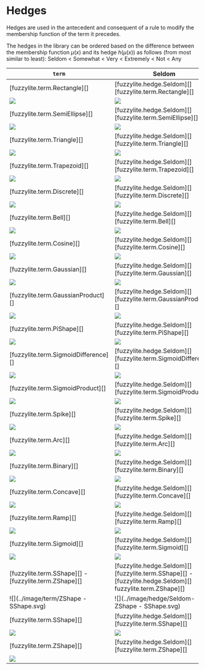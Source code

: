 # Hedges
Hedges are used in the antecedent and consequent of a rule to modify the membership function of the term it precedes.

The hedges in the library can be ordered based on the difference between the
membership function $\mu(x)$ and its hedge $h(\mu(x))$ as follows (from most similar to least):
Seldom   $<$ Somewhat   $<$ Very  $<$ Extremely   $<$ Not   $<$ Any

| `term`                                                	| Seldom                                                                                                     	| Somewhat                                                                                                        	| Very                                                                                                    	| Extremely                                                                                                         	| Not                                                                                                   	| Any                                                                                                   	|
|-------------------------------------------------------	|------------------------------------------------------------------------------------------------------------	|-----------------------------------------------------------------------------------------------------------------	|---------------------------------------------------------------------------------------------------------	|-------------------------------------------------------------------------------------------------------------------	|-------------------------------------------------------------------------------------------------------	|-------------------------------------------------------------------------------------------------------	|
| [fuzzylite.term.Rectangle][]                          	| [fuzzylite.hedge.Seldom][] [fuzzylite.term.Rectangle][]                                                    	| [fuzzylite.hedge.Somewhat][] [fuzzylite.term.Rectangle][]                                                       	| [fuzzylite.hedge.Very][] [fuzzylite.term.Rectangle][]                                                   	| [fuzzylite.hedge.Extremely][] [fuzzylite.term.Rectangle][]                                                        	| [fuzzylite.hedge.Not][] [fuzzylite.term.Rectangle][]                                                  	| [fuzzylite.hedge.Any][] [fuzzylite.term.Rectangle][]                                                  	|
| ![](../image/term/Rectangle.svg)                   	| ![](../image/hedge/Seldom-Rectangle.svg)                                                                	| ![](../image/hedge/Somewhat-Rectangle.svg)                                                                   	| ![](../image/hedge/Very-Rectangle.svg)                                                               	| ![](../image/hedge/Extremely-Rectangle.svg)                                                                    	| ![](../image/hedge/Not-Rectangle.svg)                                                              	| ![](../image/hedge/Any-Rectangle.svg)                                                              	|
| [fuzzylite.term.SemiEllipse][]                        	| [fuzzylite.hedge.Seldom][] [fuzzylite.term.SemiEllipse][]                                                  	| [fuzzylite.hedge.Somewhat][] [fuzzylite.term.SemiEllipse][]                                                     	| [fuzzylite.hedge.Very][] [fuzzylite.term.SemiEllipse][]                                                 	| [fuzzylite.hedge.Extremely][] [fuzzylite.term.SemiEllipse][]                                                      	| [fuzzylite.hedge.Not][] [fuzzylite.term.SemiEllipse][]                                                	| [fuzzylite.hedge.Any][] [fuzzylite.term.SemiEllipse][]                                                	|
| ![](../image/term/SemiEllipse.svg )                	| ![](../image/hedge/Seldom-SemiEllipse.svg )                                                             	| ![](../image/hedge/Somewhat-SemiEllipse.svg )                                                                	| ![](../image/hedge/Very-SemiEllipse.svg )                                                            	| ![](../image/hedge/Extremely-SemiEllipse.svg )                                                                 	| ![](../image/hedge/Not-SemiEllipse.svg )                                                           	| ![](../image/hedge/Any-SemiEllipse.svg )                                                           	|
| [fuzzylite.term.Triangle][]                           	| [fuzzylite.hedge.Seldom][] [fuzzylite.term.Triangle][]                                                     	| [fuzzylite.hedge.Somewhat][] [fuzzylite.term.Triangle][]                                                        	| [fuzzylite.hedge.Very][] [fuzzylite.term.Triangle][]                                                    	| [fuzzylite.hedge.Extremely][] [fuzzylite.term.Triangle][]                                                         	| [fuzzylite.hedge.Not][] [fuzzylite.term.Triangle][]                                                   	| [fuzzylite.hedge.Any][] [fuzzylite.term.Triangle][]                                                   	|
| ![](../image/term/Triangle.svg )                   	| ![](../image/hedge/Seldom-Triangle.svg )                                                                	| ![](../image/hedge/Somewhat-Triangle.svg )                                                                   	| ![](../image/hedge/Very-Triangle.svg )                                                               	| ![](../image/hedge/Extremely-Triangle.svg )                                                                    	| ![](../image/hedge/Not-Triangle.svg )                                                              	| ![](../image/hedge/Any-Triangle.svg )                                                              	|
| [fuzzylite.term.Trapezoid][]                          	| [fuzzylite.hedge.Seldom][] [fuzzylite.term.Trapezoid][]                                                    	| [fuzzylite.hedge.Somewhat][] [fuzzylite.term.Trapezoid][]                                                       	| [fuzzylite.hedge.Very][] [fuzzylite.term.Trapezoid][]                                                   	| [fuzzylite.hedge.Extremely][] [fuzzylite.term.Trapezoid][]                                                        	| [fuzzylite.hedge.Not][] [fuzzylite.term.Trapezoid][]                                                  	| [fuzzylite.hedge.Any][] [fuzzylite.term.Trapezoid][]                                                  	|
| ![](../image/term/Trapezoid.svg)                   	| ![](../image/hedge/Seldom-Trapezoid.svg)                                                                	| ![](../image/hedge/Somewhat-Trapezoid.svg)                                                                   	| ![](../image/hedge/Very-Trapezoid.svg)                                                               	| ![](../image/hedge/Extremely-Trapezoid.svg)                                                                    	| ![](../image/hedge/Not-Trapezoid.svg)                                                              	| ![](../image/hedge/Any-Trapezoid.svg)                                                              	|
| [fuzzylite.term.Discrete][]                           	| [fuzzylite.hedge.Seldom][] [fuzzylite.term.Discrete][]                                                     	| [fuzzylite.hedge.Somewhat][] [fuzzylite.term.Discrete][]                                                        	| [fuzzylite.hedge.Very][] [fuzzylite.term.Discrete][]                                                    	| [fuzzylite.hedge.Extremely][] [fuzzylite.term.Discrete][]                                                         	| [fuzzylite.hedge.Not][] [fuzzylite.term.Discrete][]                                                   	| [fuzzylite.hedge.Any][] [fuzzylite.term.Discrete][]                                                   	|
| ![](../image/term/Discrete.svg )                   	| ![](../image/hedge/Seldom-Discrete.svg )                                                                	| ![](../image/hedge/Somewhat-Discrete.svg )                                                                   	| ![](../image/hedge/Very-Discrete.svg )                                                               	| ![](../image/hedge/Extremely-Discrete.svg )                                                                    	| ![](../image/hedge/Not-Discrete.svg )                                                              	| ![](../image/hedge/Any-Discrete.svg )                                                              	|
| [fuzzylite.term.Bell][]                               	| [fuzzylite.hedge.Seldom][] [fuzzylite.term.Bell][]                                                         	| [fuzzylite.hedge.Somewhat][] [fuzzylite.term.Bell][]                                                            	| [fuzzylite.hedge.Very][] [fuzzylite.term.Bell][]                                                        	| [fuzzylite.hedge.Extremely][] [fuzzylite.term.Bell][]                                                             	| [fuzzylite.hedge.Not][] [fuzzylite.term.Bell][]                                                       	| [fuzzylite.hedge.Any][] [fuzzylite.term.Bell][]                                                       	|
| ![](../image/term/Bell.svg)                        	| ![](../image/hedge/Seldom-Bell.svg)                                                                     	| ![](../image/hedge/Somewhat-Bell.svg)                                                                        	| ![](../image/hedge/Very-Bell.svg)                                                                    	| ![](../image/hedge/Extremely-Bell.svg)                                                                         	| ![](../image/hedge/Not-Bell.svg)                                                                   	| ![](../image/hedge/Any-Bell.svg)                                                                   	|
| [fuzzylite.term.Cosine][]                             	| [fuzzylite.hedge.Seldom][] [fuzzylite.term.Cosine][]                                                       	| [fuzzylite.hedge.Somewhat][] [fuzzylite.term.Cosine][]                                                          	| [fuzzylite.hedge.Very][] [fuzzylite.term.Cosine][]                                                      	| [fuzzylite.hedge.Extremely][] [fuzzylite.term.Cosine][]                                                           	| [fuzzylite.hedge.Not][] [fuzzylite.term.Cosine][]                                                     	| [fuzzylite.hedge.Any][] [fuzzylite.term.Cosine][]                                                     	|
| ![](../image/term/Cosine.svg)                      	| ![](../image/hedge/Seldom-Cosine.svg)                                                                   	| ![](../image/hedge/Somewhat-Cosine.svg)                                                                      	| ![](../image/hedge/Very-Cosine.svg)                                                                  	| ![](../image/hedge/Extremely-Cosine.svg)                                                                       	| ![](../image/hedge/Not-Cosine.svg)                                                                 	| ![](../image/hedge/Any-Cosine.svg)                                                                 	|
| [fuzzylite.term.Gaussian][]                           	| [fuzzylite.hedge.Seldom][] [fuzzylite.term.Gaussian][]                                                     	| [fuzzylite.hedge.Somewhat][] [fuzzylite.term.Gaussian][]                                                        	| [fuzzylite.hedge.Very][] [fuzzylite.term.Gaussian][]                                                    	| [fuzzylite.hedge.Extremely][] [fuzzylite.term.Gaussian][]                                                         	| [fuzzylite.hedge.Not][] [fuzzylite.term.Gaussian][]                                                   	| [fuzzylite.hedge.Any][] [fuzzylite.term.Gaussian][]                                                   	|
| ![](../image/term/Gaussian.svg)                    	| ![](../image/hedge/Seldom-Gaussian.svg)                                                                 	| ![](../image/hedge/Somewhat-Gaussian.svg)                                                                    	| ![](../image/hedge/Very-Gaussian.svg)                                                                	| ![](../image/hedge/Extremely-Gaussian.svg)                                                                     	| ![](../image/hedge/Not-Gaussian.svg)                                                               	| ![](../image/hedge/Any-Gaussian.svg)                                                               	|
| [fuzzylite.term.GaussianProduct][]                    	| [fuzzylite.hedge.Seldom][] [fuzzylite.term.GaussianProduct][]                                              	| [fuzzylite.hedge.Somewhat][] [fuzzylite.term.GaussianProduct][]                                                 	| [fuzzylite.hedge.Very][] [fuzzylite.term.GaussianProduct][]                                             	| [fuzzylite.hedge.Extremely][] [fuzzylite.term.GaussianProduct][]                                                  	| [fuzzylite.hedge.Not][] [fuzzylite.term.GaussianProduct][]                                            	| [fuzzylite.hedge.Any][] [fuzzylite.term.GaussianProduct][]                                            	|
| ![](../image/term/GaussianProduct.svg)             	| ![](../image/hedge/Seldom-GaussianProduct.svg)                                                          	| ![](../image/hedge/Somewhat-GaussianProduct.svg)                                                             	| ![](../image/hedge/Very-GaussianProduct.svg)                                                         	| ![](../image/hedge/Extremely-GaussianProduct.svg)                                                              	| ![](../image/hedge/Not-GaussianProduct.svg)                                                        	| ![](../image/hedge/Any-GaussianProduct.svg)                                                        	|
| [fuzzylite.term.PiShape][]                            	| [fuzzylite.hedge.Seldom][] [fuzzylite.term.PiShape][]                                                      	| [fuzzylite.hedge.Somewhat][] [fuzzylite.term.PiShape][]                                                         	| [fuzzylite.hedge.Very][] [fuzzylite.term.PiShape][]                                                     	| [fuzzylite.hedge.Extremely][] [fuzzylite.term.PiShape][]                                                          	| [fuzzylite.hedge.Not][] [fuzzylite.term.PiShape][]                                                    	| [fuzzylite.hedge.Any][] [fuzzylite.term.PiShape][]                                                    	|
| ![](../image/term/PiShape.svg)                     	| ![](../image/hedge/Seldom-PiShape.svg)                                                                  	| ![](../image/hedge/Somewhat-PiShape.svg)                                                                     	| ![](../image/hedge/Very-PiShape.svg)                                                                 	| ![](../image/hedge/Extremely-PiShape.svg)                                                                      	| ![](../image/hedge/Not-PiShape.svg)                                                                	| ![](../image/hedge/Any-PiShape.svg)                                                                	|
| [fuzzylite.term.SigmoidDifference][]                  	| [fuzzylite.hedge.Seldom][] [fuzzylite.term.SigmoidDifference][]                                            	| [fuzzylite.hedge.Somewhat][] [fuzzylite.term.SigmoidDifference][]                                               	| [fuzzylite.hedge.Very][] [fuzzylite.term.SigmoidDifference][]                                           	| [fuzzylite.hedge.Extremely][] [fuzzylite.term.SigmoidDifference][]                                                	| [fuzzylite.hedge.Not][] [fuzzylite.term.SigmoidDifference][]                                          	| [fuzzylite.hedge.Any][] [fuzzylite.term.SigmoidDifference][]                                          	|
| ![](../image/term/SigmoidDifference.svg)           	| ![](../image/hedge/Seldom-SigmoidDifference.svg)                                                        	| ![](../image/hedge/Somewhat-SigmoidDifference.svg)                                                           	| ![](../image/hedge/Very-SigmoidDifference.svg)                                                       	| ![](../image/hedge/Extremely-SigmoidDifference.svg)                                                            	| ![](../image/hedge/Not-SigmoidDifference.svg)                                                      	| ![](../image/hedge/Any-SigmoidDifference.svg)                                                      	|
| [fuzzylite.term.SigmoidProduct][]                     	| [fuzzylite.hedge.Seldom][] [fuzzylite.term.SigmoidProduct][]                                               	| [fuzzylite.hedge.Somewhat][] [fuzzylite.term.SigmoidProduct][]                                                  	| [fuzzylite.hedge.Very][] [fuzzylite.term.SigmoidProduct][]                                              	| [fuzzylite.hedge.Extremely][] [fuzzylite.term.SigmoidProduct][]                                                   	| [fuzzylite.hedge.Not][] [fuzzylite.term.SigmoidProduct][]                                             	| [fuzzylite.hedge.Any][] [fuzzylite.term.SigmoidProduct][]                                             	|
| ![](../image/term/SigmoidProduct.svg)              	| ![](../image/hedge/Seldom-SigmoidProduct.svg)                                                           	| ![](../image/hedge/Somewhat-SigmoidProduct.svg)                                                              	| ![](../image/hedge/Very-SigmoidProduct.svg)                                                          	| ![](../image/hedge/Extremely-SigmoidProduct.svg)                                                               	| ![](../image/hedge/Not-SigmoidProduct.svg)                                                         	| ![](../image/hedge/Any-SigmoidProduct.svg)                                                         	|
| [fuzzylite.term.Spike][]                              	| [fuzzylite.hedge.Seldom][] [fuzzylite.term.Spike][]                                                        	| [fuzzylite.hedge.Somewhat][] [fuzzylite.term.Spike][]                                                           	| [fuzzylite.hedge.Very][] [fuzzylite.term.Spike][]                                                       	| [fuzzylite.hedge.Extremely][] [fuzzylite.term.Spike][]                                                            	| [fuzzylite.hedge.Not][] [fuzzylite.term.Spike][]                                                      	| [fuzzylite.hedge.Any][] [fuzzylite.term.Spike][]                                                      	|
| ![](../image/term/Spike.svg)                       	| ![](../image/hedge/Seldom-Spike.svg)                                                                    	| ![](../image/hedge/Somewhat-Spike.svg)                                                                       	| ![](../image/hedge/Very-Spike.svg)                                                                   	| ![](../image/hedge/Extremely-Spike.svg)                                                                        	| ![](../image/hedge/Not-Spike.svg)                                                                  	| ![](../image/hedge/Any-Spike.svg)                                                                  	|
| [fuzzylite.term.Arc][]                                	| [fuzzylite.hedge.Seldom][] [fuzzylite.term.Arc][]                                                          	| [fuzzylite.hedge.Somewhat][] [fuzzylite.term.Arc][]                                                             	| [fuzzylite.hedge.Very][] [fuzzylite.term.Arc][]                                                         	| [fuzzylite.hedge.Extremely][] [fuzzylite.term.Arc][]                                                              	| [fuzzylite.hedge.Not][] [fuzzylite.term.Arc][]                                                        	| [fuzzylite.hedge.Any][] [fuzzylite.term.Arc][]                                                        	|
| ![](../image/term/Arc.svg)                         	| ![](../image/hedge/Seldom-Arc.svg)                                                                      	| ![](../image/hedge/Somewhat-Arc.svg)                                                                         	| ![](../image/hedge/Very-Arc.svg)                                                                     	| ![](../image/hedge/Extremely-Arc.svg)                                                                          	| ![](../image/hedge/Not-Arc.svg)                                                                    	| ![](../image/hedge/Any-Arc.svg)                                                                    	|
| [fuzzylite.term.Binary][]                             	| [fuzzylite.hedge.Seldom][] [fuzzylite.term.Binary][]                                                       	| [fuzzylite.hedge.Somewhat][] [fuzzylite.term.Binary][]                                                          	| [fuzzylite.hedge.Very][] [fuzzylite.term.Binary][]                                                      	| [fuzzylite.hedge.Extremely][] [fuzzylite.term.Binary][]                                                           	| [fuzzylite.hedge.Not][] [fuzzylite.term.Binary][]                                                     	| [fuzzylite.hedge.Any][] [fuzzylite.term.Binary][]                                                     	|
| ![](../image/term/Binary.svg)                      	| ![](../image/hedge/Seldom-Binary.svg)                                                                   	| ![](../image/hedge/Somewhat-Binary.svg)                                                                      	| ![](../image/hedge/Very-Binary.svg)                                                                  	| ![](../image/hedge/Extremely-Binary.svg)                                                                       	| ![](../image/hedge/Not-Binary.svg)                                                                 	| ![](../image/hedge/Any-Binary.svg)                                                                 	|
| [fuzzylite.term.Concave][]                            	| [fuzzylite.hedge.Seldom][] [fuzzylite.term.Concave][]                                                      	| [fuzzylite.hedge.Somewhat][] [fuzzylite.term.Concave][]                                                         	| [fuzzylite.hedge.Very][] [fuzzylite.term.Concave][]                                                     	| [fuzzylite.hedge.Extremely][] [fuzzylite.term.Concave][]                                                          	| [fuzzylite.hedge.Not][] [fuzzylite.term.Concave][]                                                    	| [fuzzylite.hedge.Any][] [fuzzylite.term.Concave][]                                                    	|
| ![](../image/term/Concave.svg)                     	| ![](../image/hedge/Seldom-Concave.svg)                                                                  	| ![](../image/hedge/Somewhat-Concave.svg)                                                                     	| ![](../image/hedge/Very-Concave.svg)                                                                 	| ![](../image/hedge/Extremely-Concave.svg)                                                                      	| ![](../image/hedge/Not-Concave.svg)                                                                	| ![](../image/hedge/Any-Concave.svg)                                                                	|
| [fuzzylite.term.Ramp][]                               	| [fuzzylite.hedge.Seldom][] [fuzzylite.term.Ramp][]                                                         	| [fuzzylite.hedge.Somewhat][] [fuzzylite.term.Ramp][]                                                            	| [fuzzylite.hedge.Very][] [fuzzylite.term.Ramp][]                                                        	| [fuzzylite.hedge.Extremely][] [fuzzylite.term.Ramp][]                                                             	| [fuzzylite.hedge.Not][] [fuzzylite.term.Ramp][]                                                       	| [fuzzylite.hedge.Any][] [fuzzylite.term.Ramp][]                                                       	|
| ![](../image/term/Ramp.svg)                        	| ![](../image/hedge/Seldom-Ramp.svg)                                                                     	| ![](../image/hedge/Somewhat-Ramp.svg)                                                                        	| ![](../image/hedge/Very-Ramp.svg)                                                                    	| ![](../image/hedge/Extremely-Ramp.svg)                                                                         	| ![](../image/hedge/Not-Ramp.svg)                                                                   	| ![](../image/hedge/Any-Ramp.svg)                                                                   	|
| [fuzzylite.term.Sigmoid][]                            	| [fuzzylite.hedge.Seldom][] [fuzzylite.term.Sigmoid][]                                                      	| [fuzzylite.hedge.Somewhat][] [fuzzylite.term.Sigmoid][]                                                         	| [fuzzylite.hedge.Very][] [fuzzylite.term.Sigmoid][]                                                     	| [fuzzylite.hedge.Extremely][] [fuzzylite.term.Sigmoid][]                                                          	| [fuzzylite.hedge.Not][] [fuzzylite.term.Sigmoid][]                                                    	| [fuzzylite.hedge.Any][] [fuzzylite.term.Sigmoid][]                                                    	|
| ![](../image/term/Sigmoid.svg)                     	| ![](../image/hedge/Seldom-Sigmoid.svg)                                                                  	| ![](../image/hedge/Somewhat-Sigmoid.svg)                                                                     	| ![](../image/hedge/Very-Sigmoid.svg)                                                                 	| ![](../image/hedge/Extremely-Sigmoid.svg)                                                                      	| ![](../image/hedge/Not-Sigmoid.svg)                                                                	| ![](../image/hedge/Any-Sigmoid.svg)                                                                	|
| [fuzzylite.term.SShape][] - [fuzzylite.term.ZShape][] 	| [fuzzylite.hedge.Seldom][] [fuzzylite.term.SShape][] - [fuzzylite.hedge.Seldom][] fuzzylite.term.ZShape][] 	| [fuzzylite.hedge.Somewhat][] [fuzzylite.term.SShape][] - [fuzzylite.hedge.Somewhat][] [fuzzylite.term.ZShape][] 	| [fuzzylite.hedge.Very][] [fuzzylite.term.SShape][] - [fuzzylite.hedge.Very][] [fuzzylite.term.ZShape][] 	| [fuzzylite.hedge.Extremely][] [fuzzylite.term.SShape][] - [fuzzylite.hedge.Extremely][] [fuzzylite.term.ZShape][] 	| [fuzzylite.hedge.Not][] [fuzzylite.term.SShape][] - [fuzzylite.hedge.Not][] [fuzzylite.term.ZShape][] 	| [fuzzylite.hedge.Any][] [fuzzylite.term.SShape][] - [fuzzylite.hedge.Any][] [fuzzylite.term.ZShape][] 	|
| ![](../image/term/ZShape - SShape.svg)             	| ![](../image/hedge/Seldom-ZShape - SShape.svg)                                                          	| ![](../image/hedge/Somewhat-ZShape - SShape.svg)                                                             	| ![](../image/hedge/Very-ZShape - SShape.svg)                                                         	| ![](../image/hedge/Extremely-ZShape - SShape.svg)                                                              	| ![](../image/hedge/Not-ZShape - SShape.svg)                                                        	| ![](../image/hedge/Any-ZShape - SShape.svg)                                                        	|
| [fuzzylite.term.SShape][]                             	| [fuzzylite.hedge.Seldom][] [fuzzylite.term.SShape][]                                                       	| [fuzzylite.hedge.Somewhat][] [fuzzylite.term.SShape][]                                                          	| [fuzzylite.hedge.Very][] [fuzzylite.term.SShape][]                                                      	| [fuzzylite.hedge.Extremely][] [fuzzylite.term.SShape][]                                                           	| [fuzzylite.hedge.Not][] [fuzzylite.term.SShape][]                                                     	| [fuzzylite.hedge.Any][] [fuzzylite.term.SShape][]                                                     	|
| ![](../image/term/SShape.svg)                      	| ![](../image/hedge/Seldom-SShape.svg)                                                                   	| ![](../image/hedge/Somewhat-SShape.svg)                                                                      	| ![](../image/hedge/Very-SShape.svg)                                                                  	| ![](../image/hedge/Extremely-SShape.svg)                                                                       	| ![](../image/hedge/Not-SShape.svg)                                                                 	| ![](../image/hedge/Any-SShape.svg)                                                                 	|
| [fuzzylite.term.ZShape][]                             	| [fuzzylite.hedge.Seldom][] [fuzzylite.term.ZShape][]                                                       	| [fuzzylite.hedge.Somewhat][] [fuzzylite.term.ZShape][]                                                          	| [fuzzylite.hedge.Very][] [fuzzylite.term.ZShape][]                                                      	| [fuzzylite.hedge.Extremely][] [fuzzylite.term.ZShape][]                                                           	| [fuzzylite.hedge.Not][] [fuzzylite.term.ZShape][]                                                     	| [fuzzylite.hedge.Any][] [fuzzylite.term.ZShape][]                                                     	|
| ![](../image/term/ZShape.svg)       